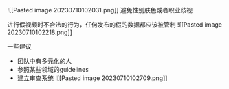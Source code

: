 ![[Pasted image 20230710102031.png]]
避免性别肤色或者职业歧视

进行假视频时不合法的行为，任何发布的假的数据都应该被管制
![[Pasted image 20230710102218.png]]

一些建议
- 团队中有多元化的人
- 参照某些领域的guidelines
- 建立审查系统
![[Pasted image 20230710102709.png]]
